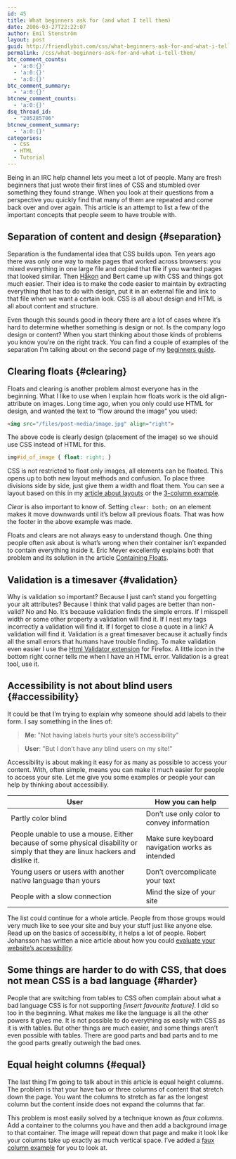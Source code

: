 ```yaml
---
id: 45
title: What beginners ask for (and what I tell them)
date: 2006-03-27T22:22:07
author: Emil Stenström
layout: post
guid: http://friendlybit.com/css/what-beginners-ask-for-and-what-i-tell-them/
permalink: /css/what-beginners-ask-for-and-what-i-tell-them/
btc_comment_counts:
  - 'a:0:{}'
  - 'a:0:{}'
  - 'a:0:{}'
btc_comment_summary:
  - 'a:0:{}'
btcnew_comment_counts:
  - 'a:0:{}'
dsq_thread_id:
  - "205285706"
btcnew_comment_summary:
  - 'a:0:{}'
categories:
  - CSS
  - HTML
  - Tutorial
---
```

Being in an IRC help channel lets you meet a lot of people. Many are fresh beginners that just wrote their first lines of CSS and stumbled over something they found strange. When you look at their questions from a perspective you quickly find that many of them are repeated and come back over and over again. This article is an attempt to list a few of the important concepts that people seem to have trouble with.

## Separation of content and design {#separation}

Separation is the fundamental idea that CSS builds upon. Ten years ago there was only one way to make pages that worked across browsers: you mixed everything in one large file and copied that file if you wanted pages that looked similar. Then [Håkon](/css/interview-why-did-css-succeed/ "Interview with Håkon Wium Lie") and Bert came up with CSS and things got much easier. Their idea is to make the code easier to maintain by extracting everything that has to do with design, put it in an external file and link to that file when we want a certain look. CSS is all about design and HTML is all about content and structure.

Even though this sounds good in theory there are a lot of cases where it&#8217;s hard to determine whether something is design or not. Is the company logo design or content? When you start thinking about those kinds of problems you know you&#8217;re on the right track. You can find a couple of examples of the separation I&#8217;m talking about on the second page of my [beginners guide](/css/beginners-guide-to-css-and-standards/2/).

## Clearing floats {#clearing}

Floats and clearing is another problem almost everyone has in the beginning. What I like to use when I explain how floats work is the old align-attribute on images. Long time ago, when you only could use HTML for design, and wanted the text to &#8220;flow around the image&#8221; you used:

```html {.incorrect}
<img src="/files/post-media/image.jpg" align="right">
```

The above code is clearly design (placement of the image) so we should use CSS instead of HTML for this.

```css {.correct}
img#id_of_image { float: right; }
```

CSS is not restricted to float only images, all elements can be floated. This opens up to both new layout methods and confusion. To place three divisions side by side, just give them a width and float them. You can see a layout based on this in my [article about layouts](/css/simple-css-templates/) or the [3-column example](/files/templates/?style=3columns_float_float_float&cols=3).

_Clear_ is also important to know of. Setting `clear: both;` on an element makes it move downwards until it&#8217;s below all previous floats. That was how the footer in the above example was made.

Floats and clears are not always easy to understand though. One thing people often ask about is what&#8217;s wrong when their container isn&#8217;t expanded to contain everything inside it. Eric Meyer excellently explains both that problem and its solution in the article [Containing Floats](http://www.complexspiral.com/publications/containing-floats/).

## Validation is a timesaver {#validation}

Why is validation so important? Because I just can&#8217;t stand you forgetting your alt attributes? Because I think that valid pages are better than non-valid? No and No. It&#8217;s because validation finds the simple errors. If I misspell width or some other property a validation will find it. If I nest my tags incorrectly a validation will find it. If I forget to close a quote in a link? A validation will find it. Validation is a great timesaver because it actually finds all the small errors that humans have trouble finding. To make validation even easier I use the [Html Validator extension](http://users.skynet.be/mgueury/mozilla/) for Firefox. A little icon in the bottom right corner tells me when I have an HTML error. Validation is a great tool, use it.

## Accessibility is not about blind users {#accessibility}

It could be that I&#8217;m trying to explain why someone should add labels to their form. I say something in the lines of:

> **Me**: "Not having labels hurts your site’s accessibility"

> **User**: "But I don&#8217;t have any blind users on my site!"

Accessibility is about making it easy for as many as possible to access your content. With, often simple, means you can make it much easier for people to access your site. Let me give you some examples or people your can help by thinking about accessibiliy.

| User                                                                                                                            | How you can help                                 |
| ------------------------------------------------------------------------------------------------------------------------------ | ------------------------------------------------ |
| Partly color blind                                                                                                             | Don&#8217;t use only color to convey information |
| People unable to use a mouse. Either because of some physical disability or simply that they are linux hackers and dislike it. | Make sure keyboard navigation works as intended  |
| Young users or users with another native language than yours                                                                   | Don&#8217;t overcomplicate your text             |
| People with a slow connection                                                                                                  | Mind the size of your site                       |

The list could continue for a whole article. People from those groups would very much like to see your site and buy your stuff just like anyone else. Read up on the basics of accessiblity, it helps a lot of people. Robert Johansson has written a nice article about how you could [evaluate your website&#8217;s accessibility](http://www.456bereastreet.com/archive/200603/evaluating_website_accessibility_part_1_background_and_preparation/).

## Some things are harder to do with CSS, that does not mean CSS is a bad language {#harder}

People that are switching from tables to CSS often complain about what a bad language CSS is for not supporting _[insert favourite feature]_. I did so too in the beginning. What makes me like the language is all the other powers it gives me. It is not possible to do everything as easily with CSS as it is with tables. But other things are much easier, and some things aren&#8217;t even possible with tables. There are good parts and bad parts and to me the good parts greatly outweigh the bad ones.

## Equal height columns {#equal}

The last thing I&#8217;m going to talk about in this article is equal height columns. The problem is that your have two or three columns of content that stretch down the page. You want the columns to stretch as far as the longest column but the content inside does not expand the columns that far.

This problem is most easily solved by a technique known as _faux columns_. Add a container to the columns you have and then add a background image to that container. The image will repeat down that page and make it look like your columns take up exactly as much vertical space. I&#8217;ve added a [faux column example](http://friendlybit.com/files/templates/?style=faux_columns&cols=3&nofooter=1) for you to look at.
